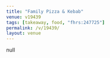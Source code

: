 ```yaml
---
title: "Family Pizza & Kebab"
venue: v19439
tags: [takeaway, food, "fhrs:247725"]
permalink: /v/19439/
layout: venue
---
```

null